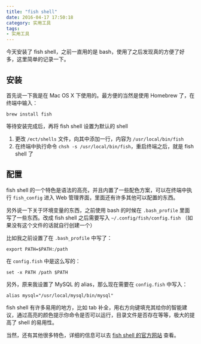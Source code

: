 ```yaml
---
title: "fish shell"
date: 2016-04-17 17:50:18
category: 实用工具
tags:
- 实用工具
---
```

今天安装了 fish shell，之前一直用的是 bash，使用了之后发现真的方便了好多，这里简单的记录一下。



## 安装
首先说一下我是在 Mac OS X 下使用的。最方便的当然是使用 Homebrew 了，在终端中输入：

`brew install fish`

等待安装完成后，再将 fish shell 设置为默认的 shell

1. 更改 `/ect/shells` 文件，向其中添加一行，内容为 `/usr/local/bin/fish`
2. 在终端中执行命令 `chsh -s /usr/local/bin/fish`，重启终端之后，就是 fish shell 了

## 配置

fish shell 的一个特色是语法的高亮，并且内置了一些配色方案，可以在终端中执行 `fish_config` 进入 Web 管理界面，里面还有许多其他可以配置的东西。

另外说一下关于环境变量的东西，之前使用 bash 的时候在 `.bash_profile` 里面写了一些东西。改成 fish shell 之后需要写入 `~/.config/fish/config.fish` （如果没有这个文件的话就自行创建一个）

比如我之前设置了在 `.bash_profile` 中写了：

`export PATH=$PATH:/path`

在 `config.fish` 中是这么写的：

`set -x PATH /path $PATH`

另外，原来我设置了 MySQL 的 alias，那么现在需要在 `config.fish` 中写入：

`alias mysql="/usr/local/mysql/bin/mysql"`

fish shell 有许多易用的地方，比如 tab 补全，用右方向键填充其给你的智能建议，通过高亮的颜色提示你命令是否可以运行，目录文件是否存在等等，极大的提高了 shell 的易用性。

当然，还有其他很多特色，详细的信息可以去 [fish shell 的官方网站](http://fishshell.com) 查看。


